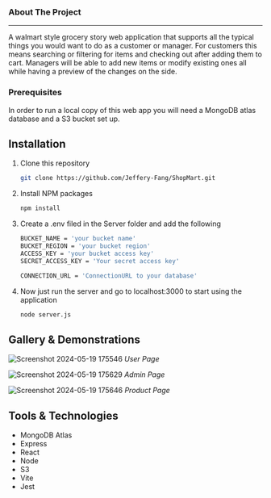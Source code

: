 <h3>
    About The Project
</h3>

---
A walmart style grocery story web application that supports all the typical things you would want to do as a customer or manager. For customers this means searching or filtering for items and checking out after adding them to cart. Managers will be able to add new items or modify existing ones all while having a preview of the changes on the side.

### Prerequisites
In order to run a local copy of this web app you will need a MongoDB atlas database and a S3 bucket set up.

## Installation

1. Clone this repository
    ```sh
    git clone https://github.com/Jeffery-Fang/ShopMart.git
    ```

2. Install NPM packages
    ```sh
    npm install
    ```

3. Create a .env filed in the Server folder and add the following
    ```sh
    BUCKET_NAME = 'your bucket name'
    BUCKET_REGION = 'your bucket region'
    ACCESS_KEY = 'your bucket access key'
    SECRET_ACCESS_KEY = 'Your secret access key'

    CONNECTION_URL = 'ConnectionURL to your database'

    ```

4. Now just run the server and go to localhost:3000 to start using the application
    ```sh
    node server.js
    ```

## Gallery & Demonstrations

![Screenshot 2024-05-19 175546](https://github.com/Jeffery-Fang/ShopMart/assets/126544955/04622297-44a2-41de-ad18-812f9cbadf8c)
*User Page*

![Screenshot 2024-05-19 175629](https://github.com/Jeffery-Fang/ShopMart/assets/126544955/341738e4-cea6-4231-81b5-f7097d588db6)
*Admin Page*

![Screenshot 2024-05-19 175646](https://github.com/Jeffery-Fang/ShopMart/assets/126544955/98985900-396e-46c8-832d-a1e57ea159af)
*Product Page*

## Tools & Technologies

- MongoDB Atlas
- Express
- React
- Node
- S3
- Vite
- Jest







